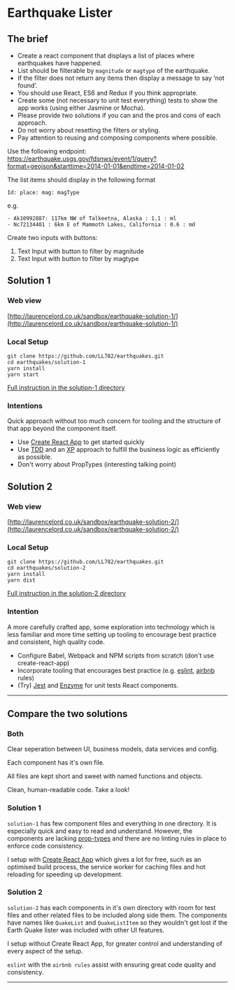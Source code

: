 # Earthquake Lister

## The brief

- Create a react component that displays a list of places where earthquakes have happened.
- List should be filterable by `magnitude` or `magtype` of the earthquake. 
- If the filter does not return any items then display a message to say ‘not found’. 
- You should use React, ES6 and Redux if you think appropriate. 
- Create some (not necessary to unit test everything) tests to show the app works (using either Jasmine or Mocha). 
- Please provide two solutions if you can and the pros and cons of each approach.
- Do not worry about resetting the filters or styling. 
- Pay attention to reusing and composing components where possible.

Use the following endpoint:
https://earthquake.usgs.gov/fdsnws/event/1/query?format=geojson&starttime=2014-01-01&endtime=2014-01-02

The list items should display in the following format

`Id: place: mag: magType`

e.g.

```
- Ak10992887: 117km NW of Talkeetna, Alaska : 1.1 : ml
- Nc72134401 : 6km E of Mammoth Lakes, California : 0.6 : md
```

Create two inputs with buttons:

1. Text Input with button to filter by magnitude
2. Text Input with button to filter by magtype


## Solution 1

### Web view

[http://laurencelord.co.uk/sandbox/earthquake-solution-1/](http://laurencelord.co.uk/sandbox/earthquake-solution-1/)

### Local Setup

```
git clone https://github.com/LL782/earthquakes.git
cd earthquakes/solution-1
yarn install
yarn start
```

[Full instruction in the solution-1 directory](./tree/master/solution-1)


### Intentions

Quick approach without too much concern for tooling and the 
structure of that app beyond the component itself.

- Use [Create React App](https://facebook.github.io/react/docs/installation.html) to get started quickly
- Use [TDD](https://technologyconversations.com/2014/09/30/test-driven-development-tdd/) 
 and an [XP](https://en.wikipedia.org/wiki/Extreme_programming) approach to fulfill the business logic as efficiently as possible.
- Don't worry about PropTypes (interesting talking point)


## Solution 2

### Web view

[http://laurencelord.co.uk/sandbox/earthquake-solution-2/](http://laurencelord.co.uk/sandbox/earthquake-solution-2/)

### Local Setup

```
git clone https://github.com/LL782/earthquakes.git
cd earthquakes/solution-2
yarn install
yarn dist
```

[Full instruction in the solution-2 directory](./tree/master/solution-2)

### Intention

A more carefully crafted app, some exploration into 
technology which is less familiar and more time setting up tooling to 
encourage best practice and consistent, high quality code.

- Configure Babel, Webpack and NPM scripts from scratch (don't use create-react-app)
- Incorporate tooling that encourages best practice (e.g. [eslint](eslint.org), [airbnb](https://github.com/airbnb/javascript/tree/master/packages/eslint-config-airbnb) rules)
- (Try) [Jest](http://facebook.github.io/jest/) and [Enzyme](http://airbnb.io/enzyme/) for unit tests React components.

---

## Compare the two solutions


### Both

Clear seperation between UI, business models, data services and config. 

Each component has it's own file.

All files are kept short and sweet with named functions and objects.

Clean, human-readable code. Take a look!


### Solution 1

`solution-1` has few component files and everything in one directory. It is especially quick and easy to read and understand. However, the components are lacking [prop-types](https://www.npmjs.com/package/prop-types) and there are no linting rules in place to enforce code consistency.

I setup with [Create React App](https://github.com/facebookincubator/create-react-app) which gives a lot for free, such as an optimised build process, the service worker for caching files and hot reloading for speeding up development.


### Solution 2
  
`solution-2` has each components in it's own directory with room for test files and other related files to be included along side them. The components have names like `QuakeList` and `QuakeListItem` so they wouldn't get lost if the Earth Quake lister was included with other UI features.

I setup without Create React App, for greater control and understanding of every aspect of the setup.

`eslint` with the `airbnb rules` assist with ensuring great code quality and consistency.

---

